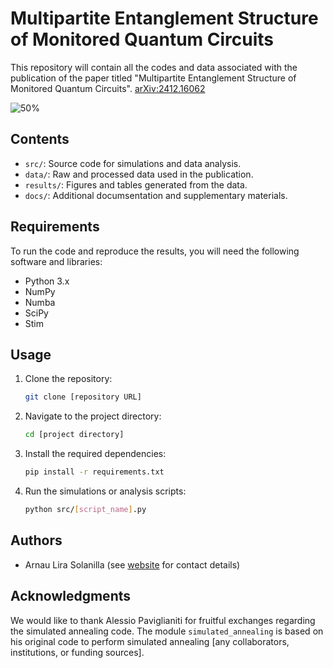 # Multipartite Entanglement Structure of Monitored Quantum Circuits

This repository will contain all the codes and data associated with the publication of the paper titled "Multipartite Entanglement Structure of Monitored Quantum Circuits". [arXiv:2412.16062](https://arxiv.org/abs/2412.16062)

![50%](https://progress-bar.xyz/60?title=Files+uploaded)

## Contents

- `src/`: Source code for simulations and data analysis.
- `data/`: Raw and processed data used in the publication.
- `results/`: Figures and tables generated from the data.
- `docs/`: Additional documsentation and supplementary materials.

## Requirements

To run the code and reproduce the results, you will need the following software and libraries:
- Python 3.x
- NumPy
- Numba
- SciPy
- Stim

## Usage

1. Clone the repository:
    ```bash
    git clone [repository URL]
    ```
2. Navigate to the project directory:
    ```bash
    cd [project directory]
    ```
3. Install the required dependencies:
    ```bash
    pip install -r requirements.txt
    ```
4. Run the simulations or analysis scripts:
    ```bash
    python src/[script_name].py
    ```

## Authors

- Arnau Lira Solanilla (see [website](https://www.qhaos.org/people) for contact details)

## Acknowledgments

We would like to thank Alessio Paviglianiti for fruitful exchanges regarding the simulated annealing code. The module `simulated_annealing` is based on his original code to perform simulated annealing [any collaborators, institutions, or funding sources].
